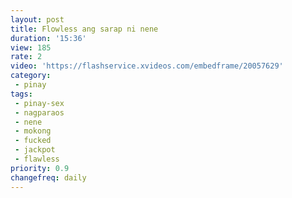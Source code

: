 ```yaml
---
layout: post
title: Flowless ang sarap ni nene
duration: '15:36'
view: 185
rate: 2
video: 'https://flashservice.xvideos.com/embedframe/20057629'
category: 
 - pinay
tags: 
 - pinay-sex
 - nagparaos
 - nene
 - mokong
 - fucked
 - jackpot
 - flawless
priority: 0.9
changefreq: daily
---
```

